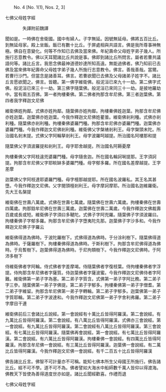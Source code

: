 ﻿　　No. 4 [No. 1(1), Nos. 2, 3]

七佛父母姓字經

　　　　失譯附前魏譯


聞如是。一時佛在舍衛國。國中有婦人。子字無延。因號無延母。佛將五百比丘。到無延母家。殿上坐飯。飯已有數十比丘。于屏處相與共語言。佛是我所尊事神無極。佛自在意變化。何等不作知已去佛及當來佛。年紀壽命父母姓字弟子幾人。所施行志意教令。佛以天耳聞諸比丘共說是事。佛即到諸比丘所問言。屬者若曹共議語何等。諸比丘言。我思念佛最神道德妙達所知高遠。無能過佛者。佛乃知前已去佛及當來佛年紀壽命父母姓字弟子幾人所施行志意教令。佛言。善哉善哉。當爾。若曹行沙門。但當念是諸善耳。佛言。若曹欲聞已去佛及父母諸弟子姓字不。諸比丘言愿欲聞之。佛言。皆聽。第一佛字維衛佛。般泥洹已來九十一劫。第二佛字式佛。般泥洹已來三十一劫。第三佛字隨葉佛。般泥洹已來同三十一劫。是披地羅劫中。當有兩五百佛。第一者拘樓秦佛。第二佛者拘那含牟尼佛。第三者迦葉佛。第四者我字釋迦文尼佛

維衛佛姓拘鄰。式佛亦姓拘鄰。隨葉佛亦姓拘鄰。拘樓秦佛姓迦葉。拘那含牟尼佛亦姓迦葉。迦葉佛亦姓迦葉。今我作釋迦文尼佛姓瞿曇。維衛佛剎利種。式佛亦剎利種。隨葉佛亦剎利種。拘樓秦佛婆羅門種。拘那含牟尼佛亦婆羅門種。迦葉佛亦婆羅門種。今我作釋迦文尼佛剎利種。維衛佛父字槃裱剎利王。母字槃頭末陀。所治國名剎末提。式佛父字阿輪拏剎利王。母字波羅呵越提。所治國名阿樓那和提

隨葉佛父字須波羅提和剎利王。母字耶舍越提。所治國名阿耨憂摩

拘樓秦佛父字阿枝違兜婆羅門種。母字隨舍迦。所在國名輪訶唎提那。王字須訶提。拘那含牟尼佛父字耶睒缽多婆羅門種。母字郁多羅。所在國名差摩越提。王字差摩

迦葉佛父字阿枝達耶婆羅門種。母字檀那越提耶。所在國名波羅私。其王名其甚墮。今我作釋迦文尼佛。父字閱頭檀剎利王。母字摩訶摩耶。所治國名迦維羅衛。先大王名槃提

維衛佛在世壽八萬歲。式佛在世壽七萬歲。隨葉佛在世壽六萬歲。拘樓秦佛在世壽四萬歲。拘那鋡牟尼佛在世壽三萬歲。迦葉佛在世壽二萬歲。今我作釋迦文佛裁壽百歲或長或短。維衛佛子字須曰多鞬陀。式佛子字阿兜羅。隨葉佛子字須波羅曰。拘樓秦佛子字郁多羅。拘那含牟尼佛子字墮夷陀先那。迦葉佛子字沙多和。今我作釋迦文尼佛子字羅云

維衛佛得道為佛時。于波陀羅樹下。式佛得道為佛時。于分涂利樹下。隨葉佛得道為佛時。于薩羅樹下。拘樓秦佛得道為佛時。于斯利樹下。拘那含牟尼佛得道為佛時。于烏暫樹下。迦葉佛得道為佛時。于尼拘類樹下。今我作釋迦文尼佛時。于阿沛多樹下

侍維衛佛者字阿輪。侍式佛者字差摩竭。侍隨葉佛者字復枝葉。侍拘樓秦佛者字浮提。侍拘那含牟尼佛者字薩質。侍迦葉佛者字薩波蜜。今我作釋迦文尼佛侍者字阿難。維衛佛第一弟子字為塞。第二弟子字質含。式佛第一弟子字阿比務。第二弟子字三參。隨葉佛第一弟子字佛提。第二弟子字郁多。拘樓秦佛第一弟子字僧耆。第二弟子字維留。拘那含牟尼佛第一弟子字轉輪。第二弟子字郁多。迦葉佛第一弟子字質耶輪。第二弟子字波達和。今我作釋迦文尼佛第一弟子字舍利弗羅。第二弟子字摩目干連

維衛佛前后三會諸比丘說經。第一會說經有十萬比丘皆得阿羅漢。第二會說經。有九萬比丘皆得阿羅漢。第二會說經。有八萬比丘皆得阿羅漢。式佛亦三會說經。第一會說經。有九萬比丘皆得阿羅漢。第二會說經有八萬比丘皆得阿羅漢。第三會說經。有七萬比丘皆得阿羅漢。隨葉佛再會說經。第一會說經。有七萬比丘皆得阿羅漢。第二會說經。有六萬比丘皆得阿羅漢。拘樓秦佛一會說經。有四萬比丘皆得阿羅漢。拘那含牟尼佛一會說經。有三萬比丘皆得阿羅漢。迦葉佛一會說經。有二萬比丘皆得阿羅漢。今我作釋迦文尼佛一會說經。有千二百五十比丘皆得阿羅漢

佛告諸比丘言。佛智不可計量亦不可稱。能知七佛本所生父母國王所施行。佛告諸比丘。經不可不學。道不可不為。佛者譬如大海水中船師數千萬人皆仰以得渡海。佛教天下皆使為善得道度世亦如是。諸比丘聞經歡喜。作禮而退

七佛父母姓字經
